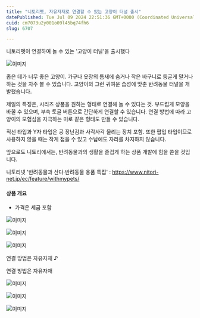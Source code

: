 ```yaml
---
title: "니토리펫, 자유자재로 연결할 수 있는 고양이 터널 출시"
datePublished: Tue Jul 09 2024 22:51:36 GMT+0000 (Coordinated Universal Time)
cuid: cm7073u2y001o09l45bq74fh6
slug: 6707

---
```



니토리펫이 연결하여 놀 수 있는 '고양이 터널'을 출시했다

![이미지](https://cdn.hashnode.com/res/hashnode/image/upload/v1739261010808/238d46a2-b072-4671-83a3-0862770bf9b5.jpeg)

좁은 데가 너무 좋은 고양이. 가구나 옷장의 틈새에 숨거나 작은 바구니로 둥글게 말거나 하는 것을 자주 볼 수 있습니다. 고양이의 그런 귀여운 습성에 맞춘 반려동물 터널을 개발했습니다.

제일의 특징은, 시리즈 상품을 원하는 형태로 연결해 놀 수 있다는 것. 부드럽게 모양을 바꿀 수 있으며, 부속 토글 버튼으로 간단하게 연결할 수 있습니다. 연결 방법에 따라 고양이의 모험심을 자극하는 미로 같은 형태도 만들 수 있습니다.

직선 타입과 Y자 타입은 공 장난감과 사각사각 울리는 장치 포함. 또한 팝업 타입이므로 사용하지 않을 때는 작게 접을 수 있고 수납에도 자리를 차지하지 않습니다.

앞으로도 니토리에서는, 반려동물과의 생활을 즐겁게 하는 상품 개발에 힘을 쏟을 것입니다.

니토리넷 '반려동물과 산다·반려동물 용품 특집' : https://www.nitori-net.jp/ec/feature/withmypets/

#### 상품 개요

* 가격은 세금 포함

![이미지](https://cdn.hashnode.com/res/hashnode/image/upload/v1739261012453/0a12d69a-1991-4375-9ff0-38f43cc7a9b9.jpeg)

![이미지](https://cdn.hashnode.com/res/hashnode/image/upload/v1739261014388/66a61655-de4d-40da-942f-4b6bc2a8e9d2.jpeg)

![이미지](https://cdn.hashnode.com/res/hashnode/image/upload/v1739261016226/1d39e7df-f4ca-4883-8f8e-a22e14d4831a.jpeg)

연결 방법은 자유자재 ♪

연결 방법은 자유자재

![이미지](https://cdn.hashnode.com/res/hashnode/image/upload/v1739261018196/4fe6fc4c-90ef-4aa7-8b5f-7c693ca3c286.jpeg)

![이미지](https://cdn.hashnode.com/res/hashnode/image/upload/v1739261019761/e2193e97-830f-4727-b140-51124c2f9494.jpeg)

![이미지](https://cdn.hashnode.com/res/hashnode/image/upload/v1739261021310/f4c7e105-5d88-410e-8ae4-fea92563803d.jpeg)